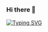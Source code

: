 ### Hi there 👋
[![Typing SVG](https://readme-typing-svg.demolab.com?font=Fira+Code&pause=1000&width=435&lines=Node.js+Developer)](https://git.io/typing-svg)
<!--
**aliakbarazmoudeh/aliakbarazmoudeh** is a ✨ _special_ ✨ repository because its `README.md` (this file) appears on your GitHub profile.

Here are some ideas to get you started:

- 🔭 I’m currently working on ...
- 🌱 I’m currently learning ...
- 👯 I’m looking to collaborate on ...
- 🤔 I’m looking for help with ...
- 💬 Ask me about ...
- 📫 How to reach me: ...
- 😄 Pronouns: ...
- ⚡ Fun fact: ...
-->
